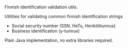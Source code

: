 Finnish identification validation utils.

Utilities for validating common finnish identification strings
- Social security number (SSN, HeTu, Henkilötunnus)
- Business identification (y-tunnus)

Plain Java implementation, no extra libraries required.

